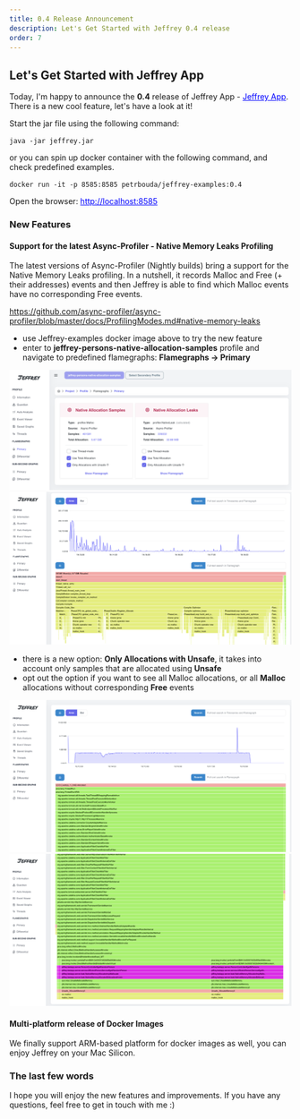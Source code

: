 ```yaml
---
title: 0.4 Release Announcement
description: Let's Get Started with Jeffrey 0.4 release
order: 7
---
```


## Let's Get Started with Jeffrey App

Today, I'm happy to announce the **0.4** release of Jeffrey App - <a href="https://github.com/petrbouda/jeffrey/releases/download/0.4/jeffrey.jar" style="color: blue">Jeffrey App</a>.
There is a new cool feature, let's have a look at it!

Start the jar file using the following command:
```
java -jar jeffrey.jar
```

or you can spin up docker container with the following command, and check predefined examples. 
```
docker run -it -p 8585:8585 petrbouda/jeffrey-examples:0.4
```

Open the browser: <a href="http://localhost:8585" style="color: blue">http://localhost:8585</a>

### New Features

#### Support for the latest Async-Profiler - Native Memory Leaks Profiling

The latest versions of Async-Profiler (Nightly builds) bring a support for the Native Memory Leaks profiling.
In a nutshell, it records Malloc and Free (+ their addresses) events and then Jeffrey is able to find 
which Malloc events have no corresponding Free events.

<a href="https://github.com/async-profiler/async-profiler/blob/master/docs/ProfilingModes.md#native-memory-leaks">https://github.com/async-profiler/async-profiler/blob/master/docs/ProfilingModes.md#native-memory-leaks</a>

- use Jeffrey-examples docker image above to try the new feature
- enter to **jeffrey-persons-native-allocation-samples** profile and navigate to predefined flamegraphs: **Flamegraphs -> Primary**

<div class="gallery-box">
  <div class="gallery">
    <img src="/images/blog/04-announcement/flamegraph-sections.png" loading="lazy" alt="Project">
    <img src="/images/blog/04-announcement/flamegraph-malloc.png" loading="lazy" alt="Project">
  </div>
</div>

- there is a new option: **Only Allocations with Unsafe**, it takes into account only samples that are allocated using **Unsafe**
- opt out the option if you want to see all Malloc allocations, or all **Malloc** allocations without corresponding **Free** events

<div class="gallery-box">
  <div class="gallery">
    <img src="/images/blog/04-announcement/native-leaks-1.png" loading="lazy" alt="Project">
    <img src="/images/blog/04-announcement/native-leaks-2.png" loading="lazy" alt="Project">
  </div>
</div>

#### Multi-platform release of Docker Images

We finally support ARM-based platform for docker images as well, you can enjoy Jeffrey on your Mac Silicon. 

### The last few words

I hope you will enjoy the new features and improvements. If you have any questions, feel free to get in touch with me :)
